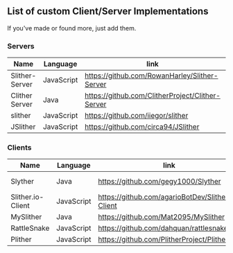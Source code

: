 ## List of custom Client/Server Implementations

If you've made or found more, just add them.

### Servers

|Name|Language|link|Status|
|----|--------|----|------|
|Slither-Server|JavaScript|https://github.com/RowanHarley/Slither-Server|Active|
|Clither Server|Java|https://github.com/ClitherProject/Clither-Server|Cancelled|
|slither|JavaScript|https://github.com/iiegor/slither|Inactive|
|JSlither|JavaScript|https://github.com/circa94/JSlither|Inactive|

### Clients

|Name|Language|link|Status|
|----|--------|----|------|
|Slyther|Java|https://github.com/gegy1000/Slyther|Very Active|
|Slither.io-Client|JavaScript|https://github.com/agarioBotDev/Slither.io-Client|Active|
|MySlither|Java|https://github.com/Mat2095/MySlither|Active|
|RattleSnake|JavaScript|https://github.com/dahquan/rattlesnake|Inactive|
|Plither|JavaScript|https://github.com/PlitherProject/Plither|Inactive|
